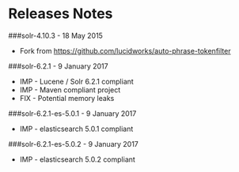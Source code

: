 Releases Notes
==============

###solr-4.10.3 - 18 May 2015
 - Fork from https://github.com/lucidworks/auto-phrase-tokenfilter

###solr-6.2.1 - 9 January 2017
- IMP - Lucene / Solr 6.2.1 compliant
- IMP - Maven compliant project
- FIX - Potential memory leaks

###solr-6.2.1-es-5.0.1 - 9 January 2017
- IMP - elasticsearch 5.0.1 compliant

###solr-6.2.1-es-5.0.2 - 9 January 2017
- IMP - elasticsearch 5.0.2 compliant

